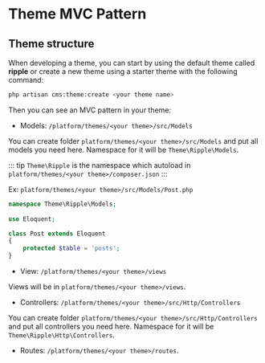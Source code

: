 # Theme MVC Pattern

## Theme structure

When developing a theme, you can start by using the default theme called **ripple** or create a new theme using a
starter theme with the following command:

```bash
php artisan cms:theme:create <your theme name>
```

Then you can see an MVC pattern in your theme:

- Models: `/platform/themes/<your theme>/src/Models`

You can create folder `platform/themes/<your theme>/src/Models` and put all models you need here. Namespace for it will
be `Theme\Ripple\Models`.

::: tip
`Theme\Ripple` is the namespace which autoload in `platform/themes/<your theme>/composer.json`
:::

Ex: `platform/themes/<your theme>/src/Models/Post.php`

```php
namespace Theme\Ripple\Models;
    
use Eloquent;

class Post extends Eloquent
{
    protected $table = 'posts';
}
```

- View: `/platform/themes/<your theme>/views`

Views will be in `platform/themes/<your theme>/views`.

- Controllers: `/platform/themes/<your theme>/src/Http/Controllers`

You can create folder `platform/themes/<your theme>/src/Http/Controllers` and put all controllers you need here.
Namespace for it will be `Theme\Ripple\Http\Controllers`.

- Routes: `/platform/themes/<your theme>/routes`.
